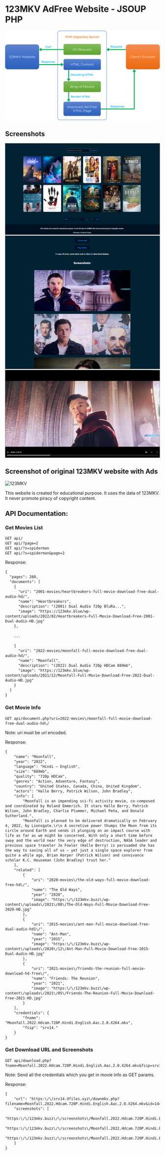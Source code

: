 # 123MKV AdFree Website - JSOUP PHP


![Project Flowchart](./output_images/flow.png)


## Screenshots


![Home Page](./output_images/2022-02-26-112231.png)
![Movie Details Page](./output_images/2022-02-26-112507.png)
![Online Player](./output_images/2022-02-26-112902.png)

## Screenshot of original 123MKV website with Ads

![123MKV](./output_images/123mkv.png)


This website is created for educational purpose. It uses the data of 123MKV. It never promote piracy of copyright content.

## API Documentation:

### Get Movies List

```
GET api/
GET api/?page=2
GET api/?s=spiderman
GET api/?s=spiderman&page=2
```
Response:
```
{
  "pages": 260,
  "documents": [
    {
      "uri": "2001-movies/heartbreakers-full-movie-download-free-dual-audio-hd/",
      "name": "Heartbreakers",
      "description": "(2001) Dual Audio 720p BluRa...",
      "image": "https://123mkv.blue/wp-content/uploads/2022/02/Heartbreakers-Full-Movie-Download-Free-2001-Dual-Audio-HD.jpg"
    },
    
    ...

    {
      "uri": "2022-movies/moonfall-full-movie-download-free-dual-audio-hd/",
      "name": "Moonfall",
      "description": "(2022) Dual Audio 720p HDCam 889mb",
      "image": "https://123mkv.blue/wp-content/uploads/2021/12/Moonfall-Full-Movie-Download-Free-2022-Dual-Audio-HD.jpg"
    }
  ]
}
```
### Get Movie Info

```
GET api/document.php?uri=2022-movies\/moonfall-full-movie-download-free-dual-audio-hd\/
```
Note: uri must be url encoded.

Response:
```
{
	"name": "Moonfall",
	"year": "2022",
	"language": "Hindi – English",
	"size": "889mb",
	"quality": "720p HDCam",
	"genres": "Action, Adventure, Fantasy",
	"country": "United States, Canada, China, United Kingdom",
	"actors": "Halle Berry, Patrick Wilson, John Bradley",
	"info": [
		"Moonfall is an impending sci-fi activity movie, co-composed and coordinated by Roland Emmerich. It stars Halle Berry, Patrick Wilson, John Bradley, Charlie Plummer, Michael Peña, and Donald Sutherland.",
		"Moonfall is planned to be delivered dramatically on February 4, 2022, by Lionsgate.\r\n A secretive power thumps the Moon from its circle around Earth and sends it plunging on an impact course with life as far as we might be concerned. With only a short time before sway and the world near the very edge of destruction, NASA leader and previous space traveler Jo Fowler (Halle Berry) is persuaded she has the way to saving all of us – yet just a single space explorer from quite a while ago, Brian Harper (Patrick Wilson) and connivance scholar K.C. Houseman (John Bradley) trust her."
	],
	"related": [
		{
			"uri": "2020-movies\/the-old-ways-full-movie-download-free-hd\/",
			"name": "The Old Ways",
			"year": "2020",
			"image": "https:\/\/123mkv.buzz\/wp-content\/uploads\/2021\/08\/The-Old-Ways-Full-Movie-Download-Free-2020-HD.jpg"
		},
		{
			"uri": "2015-movies\/ant-man-full-movie-download-free-dual-audio-hd1\/",
			"name": "Ant-Man",
			"year": "2015",
			"image": "https:\/\/123mkv.buzz\/wp-content\/uploads\/2020\/12\/Ant-Man-Full-Movie-Download-Free-2015-Dual-Audio-HD.jpg"
		},
		{
			"uri": "2021-movies\/friends-the-reunion-full-movie-download-hd-free\/",
			"name": "Friends: The Reunion",
			"year": "2021",
			"image": "https:\/\/123mkv.buzz\/wp-content\/uploads\/2021\/05\/Friends-The-Reunion-Full-Movie-Download-Free-2021-HD.jpg"
		}
	],
	"credentials": {
		"fname": "Moonfall.2022.Hdcam.720P.Hindi.English.Aac.2.0.X264.mkv",
		"fsip": "srv14."
	}
}
```
### Get Download URL and Screenshots

```
GET api/download.php?fname=Moonfall.2022.Hdcam.720P.Hindi.English.Aac.2.0.X264.mkv&fsip=srv14.
```
Note: Send all the credentials which you get in movie info as GET params.

Response:
```
{
	"url": "https:\/\/srv14.dfiles.xyz\/downmkv.php?filename=Moonfall.2022.Hdcam.720P.Hindi.English.Aac.2.0.X264.mkv&id=144342884c883f04066cc281c469db38&key=1645825168",
	"screenshots": [
		"https:\/\/123mkv.buzz\/\/screenshots\/Moonfall.2022.Hdcam.720P.Hindi.English.Aac.2.0.X264.mkv%201%20(1).jpg",
		"https:\/\/123mkv.buzz\/\/screenshots\/Moonfall.2022.Hdcam.720P.Hindi.English.Aac.2.0.X264.mkv%201%20(2).jpg",
		"https:\/\/123mkv.buzz\/\/screenshots\/Moonfall.2022.Hdcam.720P.Hindi.English.Aac.2.0.X264.mkv%201%20(3).jpg"
	]
}
```


